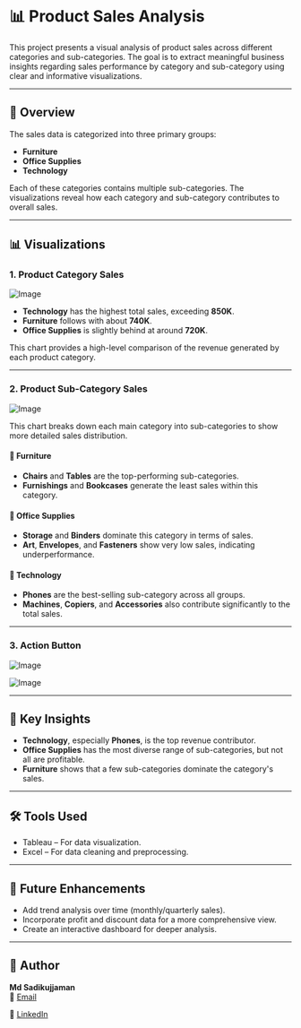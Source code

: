 # 📊 Product Sales Analysis

This project presents a visual analysis of product sales across different categories and sub-categories. The goal is to extract meaningful business insights regarding sales performance by category and sub-category using clear and informative visualizations.

---

## 🧾 Overview

The sales data is categorized into three primary groups:

- **Furniture**
- **Office Supplies**
- **Technology**

Each of these categories contains multiple sub-categories. The visualizations reveal how each category and sub-category contributes to overall sales.

---

## 📊 Visualizations

### 1. Product Category Sales

![Image](https://github.com/user-attachments/assets/48208aef-9847-44f3-b669-da0cf7c158ba)

- **Technology** has the highest total sales, exceeding **850K**.
- **Furniture** follows with about **740K**.
- **Office Supplies** is slightly behind at around **720K**.

This chart provides a high-level comparison of the revenue generated by each product category.

---

### 2. Product Sub-Category Sales

![Image](https://github.com/user-attachments/assets/02d4c374-3d57-45a3-93c8-b7d1057e9a26)

This chart breaks down each main category into sub-categories to show more detailed sales distribution.

#### 🔹 Furniture
- **Chairs** and **Tables** are the top-performing sub-categories.
- **Furnishings** and **Bookcases** generate the least sales within this category.

#### 🔸 Office Supplies
- **Storage** and **Binders** dominate this category in terms of sales.
- **Art**, **Envelopes**, and **Fasteners** show very low sales, indicating underperformance.

#### 🔺 Technology
- **Phones** are the best-selling sub-category across all groups.
- **Machines**, **Copiers**, and **Accessories** also contribute significantly to the total sales.

---

### 3. Action Button

![Image](https://github.com/user-attachments/assets/6f04c9ef-a566-4ca5-b27f-0b9733b50497)

![Image](https://github.com/user-attachments/assets/64c6be58-6d88-42c1-b007-9d7eadc6b97e)

---

## 📌 Key Insights

- **Technology**, especially **Phones**, is the top revenue contributor.
- **Office Supplies** has the most diverse range of sub-categories, but not all are profitable.
- **Furniture** shows that a few sub-categories dominate the category's sales.

---

## 🛠 Tools Used

- Tableau – For data visualization.
- Excel – For data cleaning and preprocessing.

---

## 🚀 Future Enhancements

- Add trend analysis over time (monthly/quarterly sales).
- Incorporate profit and discount data for a more comprehensive view.
- Create an interactive dashboard for deeper analysis.

---

## 👤 Author

**Md Sadikujjaman**  
📧 [Email](ss.shihab2001@gmail.com)

🔗 [LinkedIn](https://www.linkedin.com/in/sadikujjaman/)


